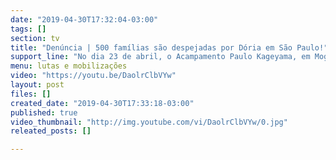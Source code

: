 ```yaml
---
date: "2019-04-30T17:32:04-03:00"
tags: []
section: tv
title: "Denúncia | 500 famílias são despejadas por Dória em São Paulo!"
support_line: "No dia 23 de abril, o Acampamento Paulo Kageyama, em Mogi Guaçú (SP), sofreu um despejo violento por parte da Polícia Militar de São Paulo, Força Tática e Polícia Ambiental."
menu: lutas e mobilizações
video: "https://youtu.be/DaolrClbVYw"
layout: post
files: []
created_date: "2019-04-30T17:33:18-03:00"
published: true
video_thumbnail: "http://img.youtube.com/vi/DaolrClbVYw/0.jpg"
releated_posts: []

---
```

